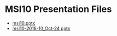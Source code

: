 <!--
This is a machine generated file, and should not be edited, as it will be overwritten with future updates.
-->

# MSI10 Presentation Files

- [msi10.pptx](http://cdn.tailwindtraders.com/assets/msi/msi10/msi10.pptx)
- [msi10-2019-10_Oct-24.pptx](http://cdn.tailwindtraders.com/assets/msi/msi10/msi10-2019-10_Oct-24.pptx)



